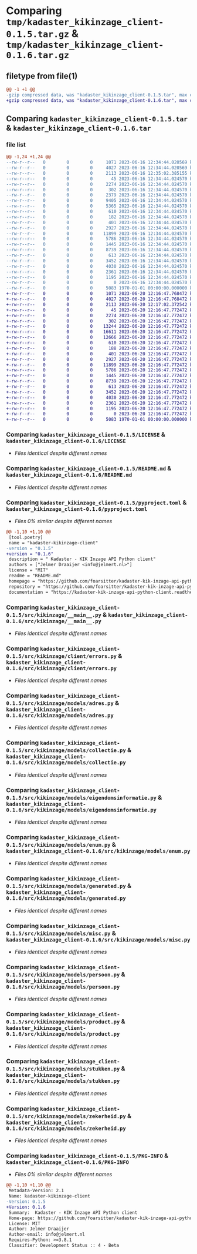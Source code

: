 # Comparing `tmp/kadaster_kikinzage_client-0.1.5.tar.gz` & `tmp/kadaster_kikinzage_client-0.1.6.tar.gz`

## filetype from file(1)

```diff
@@ -1 +1 @@
-gzip compressed data, was "kadaster_kikinzage_client-0.1.5.tar", max compression
+gzip compressed data, was "kadaster_kikinzage_client-0.1.6.tar", max compression
```

## Comparing `kadaster_kikinzage_client-0.1.5.tar` & `kadaster_kikinzage_client-0.1.6.tar`

### file list

```diff
@@ -1,24 +1,24 @@
--rw-r--r--   0        0        0     1071 2023-06-16 12:34:44.020569 kadaster_kikinzage_client-0.1.5/LICENSE
--rw-r--r--   0        0        0     4027 2023-06-16 12:34:44.020569 kadaster_kikinzage_client-0.1.5/README.md
--rw-r--r--   0        0        0     2113 2023-06-16 12:35:02.385155 kadaster_kikinzage_client-0.1.5/pyproject.toml
--rw-r--r--   0        0        0       45 2023-06-16 12:34:44.024570 kadaster_kikinzage_client-0.1.5/src/kikinzage/__init__.py
--rw-r--r--   0        0        0     2274 2023-06-16 12:34:44.024570 kadaster_kikinzage_client-0.1.5/src/kikinzage/__main__.py
--rw-r--r--   0        0        0      302 2023-06-16 12:34:44.024570 kadaster_kikinzage_client-0.1.5/src/kikinzage/client/__init__.py
--rw-r--r--   0        0        0     2379 2023-06-16 12:34:44.024570 kadaster_kikinzage_client-0.1.5/src/kikinzage/client/asyncio.py
--rw-r--r--   0        0        0     9405 2023-06-16 12:34:44.024570 kadaster_kikinzage_client-0.1.5/src/kikinzage/client/base.py
--rw-r--r--   0        0        0     5365 2023-06-16 12:34:44.024570 kadaster_kikinzage_client-0.1.5/src/kikinzage/client/default.py
--rw-r--r--   0        0        0      610 2023-06-16 12:34:44.024570 kadaster_kikinzage_client-0.1.5/src/kikinzage/client/errors.py
--rw-r--r--   0        0        0      182 2023-06-16 12:34:44.024570 kadaster_kikinzage_client-0.1.5/src/kikinzage/client/utils.py
--rw-r--r--   0        0        0      401 2023-06-16 12:34:44.024570 kadaster_kikinzage_client-0.1.5/src/kikinzage/models/__init__.py
--rw-r--r--   0        0        0     2927 2023-06-16 12:34:44.024570 kadaster_kikinzage_client-0.1.5/src/kikinzage/models/adres.py
--rw-r--r--   0        0        0    11899 2023-06-16 12:34:44.024570 kadaster_kikinzage_client-0.1.5/src/kikinzage/models/collectie.py
--rw-r--r--   0        0        0     5786 2023-06-16 12:34:44.024570 kadaster_kikinzage_client-0.1.5/src/kikinzage/models/eigendomsinformatie.py
--rw-r--r--   0        0        0     1445 2023-06-16 12:34:44.024570 kadaster_kikinzage_client-0.1.5/src/kikinzage/models/enum.py
--rw-r--r--   0        0        0     8739 2023-06-16 12:34:44.024570 kadaster_kikinzage_client-0.1.5/src/kikinzage/models/generated.py
--rw-r--r--   0        0        0      613 2023-06-16 12:34:44.024570 kadaster_kikinzage_client-0.1.5/src/kikinzage/models/misc.py
--rw-r--r--   0        0        0     3452 2023-06-16 12:34:44.024570 kadaster_kikinzage_client-0.1.5/src/kikinzage/models/persoon.py
--rw-r--r--   0        0        0     4030 2023-06-16 12:34:44.024570 kadaster_kikinzage_client-0.1.5/src/kikinzage/models/product.py
--rw-r--r--   0        0        0     2361 2023-06-16 12:34:44.024570 kadaster_kikinzage_client-0.1.5/src/kikinzage/models/stukken.py
--rw-r--r--   0        0        0     1195 2023-06-16 12:34:44.024570 kadaster_kikinzage_client-0.1.5/src/kikinzage/models/zekerheid.py
--rw-r--r--   0        0        0        0 2023-06-16 12:34:44.024570 kadaster_kikinzage_client-0.1.5/src/kikinzage/py.typed
--rw-r--r--   0        0        0     5083 1970-01-01 00:00:00.000000 kadaster_kikinzage_client-0.1.5/PKG-INFO
+-rw-r--r--   0        0        0     1071 2023-06-20 12:16:47.768472 kadaster_kikinzage_client-0.1.6/LICENSE
+-rw-r--r--   0        0        0     4027 2023-06-20 12:16:47.768472 kadaster_kikinzage_client-0.1.6/README.md
+-rw-r--r--   0        0        0     2113 2023-06-20 12:17:02.372542 kadaster_kikinzage_client-0.1.6/pyproject.toml
+-rw-r--r--   0        0        0       45 2023-06-20 12:16:47.772472 kadaster_kikinzage_client-0.1.6/src/kikinzage/__init__.py
+-rw-r--r--   0        0        0     2274 2023-06-20 12:16:47.772472 kadaster_kikinzage_client-0.1.6/src/kikinzage/__main__.py
+-rw-r--r--   0        0        0      302 2023-06-20 12:16:47.772472 kadaster_kikinzage_client-0.1.6/src/kikinzage/client/__init__.py
+-rw-r--r--   0        0        0    13244 2023-06-20 12:16:47.772472 kadaster_kikinzage_client-0.1.6/src/kikinzage/client/asyncio.py
+-rw-r--r--   0        0        0    16611 2023-06-20 12:16:47.772472 kadaster_kikinzage_client-0.1.6/src/kikinzage/client/base.py
+-rw-r--r--   0        0        0    12666 2023-06-20 12:16:47.772472 kadaster_kikinzage_client-0.1.6/src/kikinzage/client/default.py
+-rw-r--r--   0        0        0      610 2023-06-20 12:16:47.772472 kadaster_kikinzage_client-0.1.6/src/kikinzage/client/errors.py
+-rw-r--r--   0        0        0      188 2023-06-20 12:16:47.772472 kadaster_kikinzage_client-0.1.6/src/kikinzage/client/utils.py
+-rw-r--r--   0        0        0      401 2023-06-20 12:16:47.772472 kadaster_kikinzage_client-0.1.6/src/kikinzage/models/__init__.py
+-rw-r--r--   0        0        0     2927 2023-06-20 12:16:47.772472 kadaster_kikinzage_client-0.1.6/src/kikinzage/models/adres.py
+-rw-r--r--   0        0        0    11899 2023-06-20 12:16:47.772472 kadaster_kikinzage_client-0.1.6/src/kikinzage/models/collectie.py
+-rw-r--r--   0        0        0     5786 2023-06-20 12:16:47.772472 kadaster_kikinzage_client-0.1.6/src/kikinzage/models/eigendomsinformatie.py
+-rw-r--r--   0        0        0     1445 2023-06-20 12:16:47.772472 kadaster_kikinzage_client-0.1.6/src/kikinzage/models/enum.py
+-rw-r--r--   0        0        0     8739 2023-06-20 12:16:47.772472 kadaster_kikinzage_client-0.1.6/src/kikinzage/models/generated.py
+-rw-r--r--   0        0        0      613 2023-06-20 12:16:47.772472 kadaster_kikinzage_client-0.1.6/src/kikinzage/models/misc.py
+-rw-r--r--   0        0        0     3452 2023-06-20 12:16:47.772472 kadaster_kikinzage_client-0.1.6/src/kikinzage/models/persoon.py
+-rw-r--r--   0        0        0     4030 2023-06-20 12:16:47.772472 kadaster_kikinzage_client-0.1.6/src/kikinzage/models/product.py
+-rw-r--r--   0        0        0     2361 2023-06-20 12:16:47.772472 kadaster_kikinzage_client-0.1.6/src/kikinzage/models/stukken.py
+-rw-r--r--   0        0        0     1195 2023-06-20 12:16:47.772472 kadaster_kikinzage_client-0.1.6/src/kikinzage/models/zekerheid.py
+-rw-r--r--   0        0        0        0 2023-06-20 12:16:47.772472 kadaster_kikinzage_client-0.1.6/src/kikinzage/py.typed
+-rw-r--r--   0        0        0     5083 1970-01-01 00:00:00.000000 kadaster_kikinzage_client-0.1.6/PKG-INFO
```

### Comparing `kadaster_kikinzage_client-0.1.5/LICENSE` & `kadaster_kikinzage_client-0.1.6/LICENSE`

 * *Files identical despite different names*

### Comparing `kadaster_kikinzage_client-0.1.5/README.md` & `kadaster_kikinzage_client-0.1.6/README.md`

 * *Files identical despite different names*

### Comparing `kadaster_kikinzage_client-0.1.5/pyproject.toml` & `kadaster_kikinzage_client-0.1.6/pyproject.toml`

 * *Files 0% similar despite different names*

```diff
@@ -1,10 +1,10 @@
 [tool.poetry]
 name = "kadaster-kikinzage-client"
-version = "0.1.5"
+version = "0.1.6"
 description = " Kadaster - KIK Inzage API Python client"
 authors = ["Jelmer Draaijer <info@jelmert.nl>"]
 license = "MIT"
 readme = "README.md"
 homepage = "https://github.com/foarsitter/kadaster-kik-inzage-api-python-client"
 repository = "https://github.com/foarsitter/kadaster-kik-inzage-api-python-client"
 documentation = "https://kadaster-kik-inzage-api-python-client.readthedocs.io"
```

### Comparing `kadaster_kikinzage_client-0.1.5/src/kikinzage/__main__.py` & `kadaster_kikinzage_client-0.1.6/src/kikinzage/__main__.py`

 * *Files identical despite different names*

### Comparing `kadaster_kikinzage_client-0.1.5/src/kikinzage/client/errors.py` & `kadaster_kikinzage_client-0.1.6/src/kikinzage/client/errors.py`

 * *Files identical despite different names*

### Comparing `kadaster_kikinzage_client-0.1.5/src/kikinzage/models/adres.py` & `kadaster_kikinzage_client-0.1.6/src/kikinzage/models/adres.py`

 * *Files identical despite different names*

### Comparing `kadaster_kikinzage_client-0.1.5/src/kikinzage/models/collectie.py` & `kadaster_kikinzage_client-0.1.6/src/kikinzage/models/collectie.py`

 * *Files identical despite different names*

### Comparing `kadaster_kikinzage_client-0.1.5/src/kikinzage/models/eigendomsinformatie.py` & `kadaster_kikinzage_client-0.1.6/src/kikinzage/models/eigendomsinformatie.py`

 * *Files identical despite different names*

### Comparing `kadaster_kikinzage_client-0.1.5/src/kikinzage/models/enum.py` & `kadaster_kikinzage_client-0.1.6/src/kikinzage/models/enum.py`

 * *Files identical despite different names*

### Comparing `kadaster_kikinzage_client-0.1.5/src/kikinzage/models/generated.py` & `kadaster_kikinzage_client-0.1.6/src/kikinzage/models/generated.py`

 * *Files identical despite different names*

### Comparing `kadaster_kikinzage_client-0.1.5/src/kikinzage/models/misc.py` & `kadaster_kikinzage_client-0.1.6/src/kikinzage/models/misc.py`

 * *Files identical despite different names*

### Comparing `kadaster_kikinzage_client-0.1.5/src/kikinzage/models/persoon.py` & `kadaster_kikinzage_client-0.1.6/src/kikinzage/models/persoon.py`

 * *Files identical despite different names*

### Comparing `kadaster_kikinzage_client-0.1.5/src/kikinzage/models/product.py` & `kadaster_kikinzage_client-0.1.6/src/kikinzage/models/product.py`

 * *Files identical despite different names*

### Comparing `kadaster_kikinzage_client-0.1.5/src/kikinzage/models/stukken.py` & `kadaster_kikinzage_client-0.1.6/src/kikinzage/models/stukken.py`

 * *Files identical despite different names*

### Comparing `kadaster_kikinzage_client-0.1.5/src/kikinzage/models/zekerheid.py` & `kadaster_kikinzage_client-0.1.6/src/kikinzage/models/zekerheid.py`

 * *Files identical despite different names*

### Comparing `kadaster_kikinzage_client-0.1.5/PKG-INFO` & `kadaster_kikinzage_client-0.1.6/PKG-INFO`

 * *Files 0% similar despite different names*

```diff
@@ -1,10 +1,10 @@
 Metadata-Version: 2.1
 Name: kadaster-kikinzage-client
-Version: 0.1.5
+Version: 0.1.6
 Summary:  Kadaster - KIK Inzage API Python client
 Home-page: https://github.com/foarsitter/kadaster-kik-inzage-api-python-client
 License: MIT
 Author: Jelmer Draaijer
 Author-email: info@jelmert.nl
 Requires-Python: >=3.8.1
 Classifier: Development Status :: 4 - Beta
```

